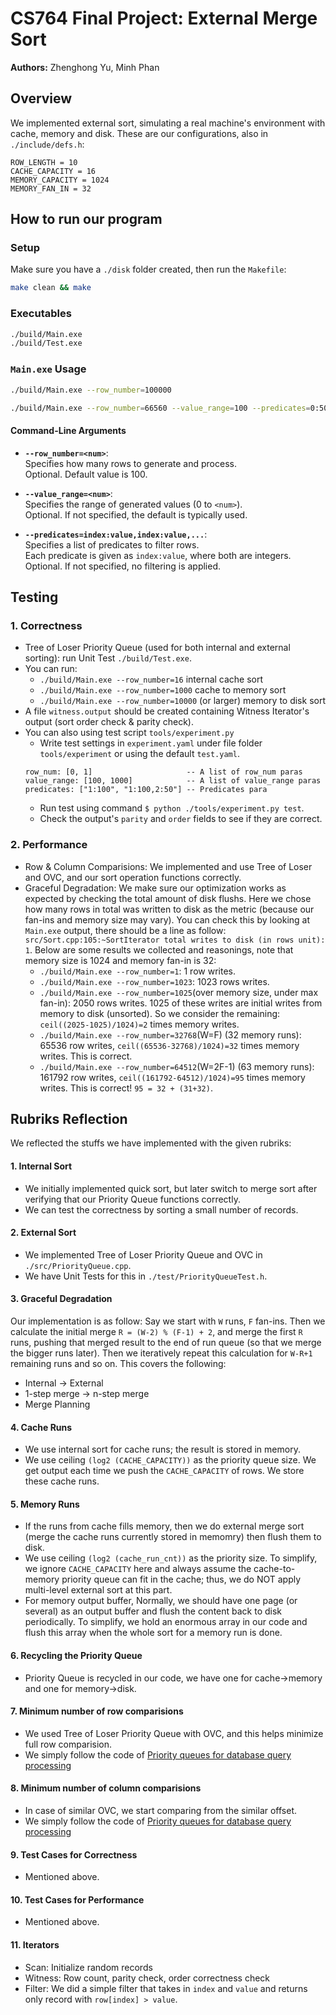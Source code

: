 
# CS764 Final Project: External Merge Sort

**Authors:** Zhenghong Yu, Minh Phan

## Overview
We implemented external sort, simulating a real machine's environment with cache, memory and disk. These are our configurations, also in `./include/defs.h`:

```
ROW_LENGTH = 10 		
CACHE_CAPACITY = 16	
MEMORY_CAPACITY = 1024
MEMORY_FAN_IN = 32
```

## How to run our program
### Setup
Make sure you have a `./disk` folder created, then run the `Makefile`:
```bash
make clean && make
```

### Executables
```bash
./build/Main.exe
./build/Test.exe
```

### `Main.exe` Usage

```bash
./build/Main.exe --row_number=100000
```
```bash
./build/Main.exe --row_number=66560 --value_range=100 --predicates=0:50,1:20
```
#### Command-Line Arguments

- **`--row_number=<num>`**:  
  Specifies how many rows to generate and process.  
  Optional. Default value is 100.

- **`--value_range=<num>`**:  
  Specifies the range of generated values (0 to `<num>`).  
  Optional. If not specified, the default is typically used.

- **`--predicates=index:value,index:value,...`**:  
  Specifies a list of predicates to filter rows.  
  Each predicate is given as `index:value`, where both are integers.  
  Optional. If not specified, no filtering is applied.

## Testing
### 1. Correctness
- Tree of Loser Priority Queue (used for both internal and external sorting): run Unit Test `./build/Test.exe`.
- You can run:
    - `./build/Main.exe --row_number=16` internal cache sort
    - `./build/Main.exe --row_number=1000` cache to memory sort
    - `./build/Main.exe --row_number=10000` (or larger) memory to disk sort
- A file `witness.output` should be created containing Witness Iterator's output (sort order check & parity check).
- You can also using test script `tools/experiment.py`
    - Write test settings in `experiment.yaml` under file folder `tools/experiment` or using the default `test.yaml`.
    ```
    row_num: [0, 1]                     -- A list of row_num paras
    value_range: [100, 1000]            -- A list of value_range paras
    predicates: ["1:100", "1:100,2:50"] -- Predicates para
    ```
    - Run test using command `$ python ./tools/experiment.py test`.
    - Check the output's `parity` and `order` fields to see if they are correct.
### 2. Performance
- Row & Column Comparisions: We implemented and use Tree of Loser and OVC, and our sort operation functions correctly.  
- Graceful Degradation: We make sure our optimization works as expected by checking the total amount of disk flushs. Here we chose how many rows in total was written to disk as the metric (because our fan-ins and memory size may vary). You can check this by looking at `Main.exe` output, there should be a line as follow: `src/Sort.cpp:105:~SortIterator total writes to disk (in rows unit): 1`. Below are some results we collected and reasonings, note that memory size is 1024 and memory fan-in is 32:
    - `./build/Main.exe --row_number=1`: 1 row writes.
    - `./build/Main.exe --row_number=1023`: 1023 rows writes.
    - `./build/Main.exe --row_number=1025`(over memory size, under max fan-in): 2050 rows writes. 1025 of these writes are initial writes from memory to disk (unsorted). So we consider the remaining: `ceil((2025-1025)/1024)=2` times memory writes.
    - `./build/Main.exe --row_number=32768`(W=F) (32 memory runs): 65536 row writes, `ceil((65536-32768)/1024)=32` times memory writes. This is correct.
    - `./build/Main.exe --row_number=64512`(W=2F-1) (63 memory runs): 161792 row writes, `ceil((161792-64512)/1024)=95` times memory writes. This is correct! `95 = 32 + (31+32)`.


## Rubriks Reflection
We reflected the stuffs we have implemented with the given rubriks:

#### 1. Internal Sort
- We initially implemented quick sort, but later switch to merge sort after verifying that our Priority Queue functions correctly.
- We can test the correctness by sorting a small number of records.

#### 2. External Sort
- We implemented Tree of Loser Priority Queue and OVC in `./src/PriorityQueue.cpp`.
- We have Unit Tests for this in `./test/PriorityQueueTest.h`.

#### 3. Graceful Degradation
Our implementation is as follow: Say we start with `W` runs, `F` fan-ins.
Then we calculate the initial merge `R = (W-2) % (F-1) + 2`, and merge the first `R` runs, pushing that merged result to the end of run queue (so that we merge the bigger runs later). Then we iteratively repeat this calculation for `W-R+1` remaining runs and so on. This covers the following:
- Internal → External
- 1-step merge → n-step merge
- Merge Planning

#### 4. Cache Runs
- We use internal sort for cache runs; the result is stored in memory.
- We use ceiling `(log2 (CACHE_CAPACITY))` as the priority queue size. We get output each time we push the `CACHE_CAPACITY` of rows. We store these cache runs.

#### 5. Memory Runs
- If the runs from cache fills memory, then we do external merge sort (merge the cache runs currently stored in memomry) then flush them to disk.
- We use ceiling `(log2 (cache_run_cnt))` as the priority size. To simplify, we ignore `CACHE_CAPACITY` here and always assume the cache-to-memory priority queue can fit in the cache; thus, we do NOT apply multi-level external sort at this part. 
- For memory output buffer, Normally, we should have one page (or several) as an output buffer and flush the content back to disk periodically. To simplify, we hold an enormous array in our code and flush this array when the whole sort for a memory run is done.

#### 6. Recycling the Priority Queue
- Priority Queue is recycled in our code, we have one for cache→memory and one for memory→disk.

#### 7. Minimum number of row comparisions
- We used Tree of Loser Priority Queue with OVC, and this helps minimize full row comparision.
- We simply follow the code of [Priority queues for database query processing](https://dl.gi.de/server/api/core/bitstreams/bc0306c3-214e-4802-ad39-a0ff79cbded0/content)

#### 8. Minimum number of column comparisions
- In case of similar OVC, we start comparing from the similar offset.
- We simply follow the code of [Priority queues for database query processing](https://dl.gi.de/server/api/core/bitstreams/bc0306c3-214e-4802-ad39-a0ff79cbded0/content)

#### 9. Test Cases for Correctness
- Mentioned above.

#### 10. Test Cases for Performance
- Mentioned above.

#### 11. Iterators
- Scan: Initialize random records
- Witness: Row count, parity check, order correctness check
- Filter: We did a simple filter that takes in `index` and `value` and returns only record with `row[index] > value`.